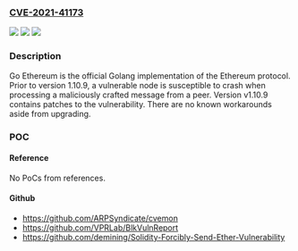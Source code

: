 ### [CVE-2021-41173](https://cve.mitre.org/cgi-bin/cvename.cgi?name=CVE-2021-41173)
![](https://img.shields.io/static/v1?label=Product&message=go-ethereum&color=blue)
![](https://img.shields.io/static/v1?label=Version&message=n%2Fa&color=blue)
![](https://img.shields.io/static/v1?label=Vulnerability&message=CWE-20%3A%20Improper%20Input%20Validation&color=brighgreen)

### Description

Go Ethereum is the official Golang implementation of the Ethereum protocol. Prior to version 1.10.9, a vulnerable node is susceptible to crash when processing a maliciously crafted message from a peer. Version v1.10.9 contains patches to the vulnerability. There are no known workarounds aside from upgrading.

### POC

#### Reference
No PoCs from references.

#### Github
- https://github.com/ARPSyndicate/cvemon
- https://github.com/VPRLab/BlkVulnReport
- https://github.com/demining/Solidity-Forcibly-Send-Ether-Vulnerability

